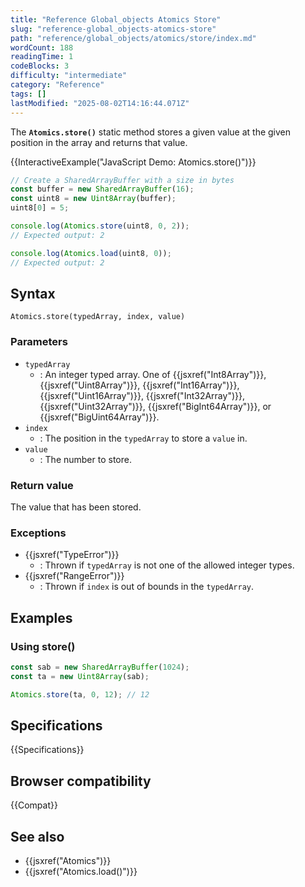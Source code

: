 ```yaml
---
title: "Reference Global_objects Atomics Store"
slug: "reference-global_objects-atomics-store"
path: "reference/global_objects/atomics/store/index.md"
wordCount: 188
readingTime: 1
codeBlocks: 3
difficulty: "intermediate"
category: "Reference"
tags: []
lastModified: "2025-08-02T14:16:44.071Z"
---
```



The **`Atomics.store()`** static
method stores a given value at the given position in the array and returns that value.

{{InteractiveExample("JavaScript Demo: Atomics.store()")}}

```js interactive-example
// Create a SharedArrayBuffer with a size in bytes
const buffer = new SharedArrayBuffer(16);
const uint8 = new Uint8Array(buffer);
uint8[0] = 5;

console.log(Atomics.store(uint8, 0, 2));
// Expected output: 2

console.log(Atomics.load(uint8, 0));
// Expected output: 2
```

## Syntax

```js-nolint
Atomics.store(typedArray, index, value)
```

### Parameters

- `typedArray`
  - : An integer typed array. One of {{jsxref("Int8Array")}}, {{jsxref("Uint8Array")}},
    {{jsxref("Int16Array")}}, {{jsxref("Uint16Array")}}, {{jsxref("Int32Array")}},
    {{jsxref("Uint32Array")}}, {{jsxref("BigInt64Array")}}, or
    {{jsxref("BigUint64Array")}}.
- `index`
  - : The position in the `typedArray` to store a
    `value` in.
- `value`
  - : The number to store.

### Return value

The value that has been stored.

### Exceptions

- {{jsxref("TypeError")}}
  - : Thrown if `typedArray` is not one of the allowed integer types.
- {{jsxref("RangeError")}}
  - : Thrown if `index` is out of bounds in the `typedArray`.

## Examples

### Using store()

```js
const sab = new SharedArrayBuffer(1024);
const ta = new Uint8Array(sab);

Atomics.store(ta, 0, 12); // 12
```

## Specifications

{{Specifications}}

## Browser compatibility

{{Compat}}

## See also

- {{jsxref("Atomics")}}
- {{jsxref("Atomics.load()")}}
